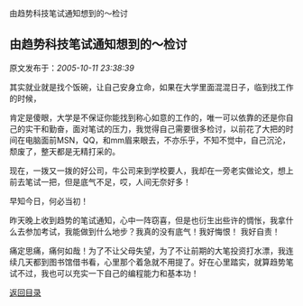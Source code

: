 由趋势科技笔试通知想到的～检讨
## 由趋势科技笔试通知想到的～检讨

 原文发布于：*2005-10-11 23:38:39*

  其实就业就是找个饭碗，让自己安身立命，如果在大学里面混混日子，临到找工作的时候，

肯定是傻眼，大学是不保证你能找到称心如意的工作的，唯一可以依靠的还是你自己的实干和勤奋，面对笔试的压力，我觉得自己需要很多检讨，以前花了大把的时间在电脑面前MSN，QQ，和mm眉来眼去，不亦乐乎，不知不觉中，自己沉沦，颓废了，整天都是无精打采的。

 
现在，一拨又一拨的好公司，牛公司来到学校要人，我却在一旁老实做论文，想上前去笔试一把，但是底气不足，哎，人间无奈好多！

   早知今日，何必当初！

 
昨天晚上收到趋势的笔试通知，心中一阵窃喜，但是也衍生出些许的惆怅，我拿什么去参加考试，我能做到什么地步？我真的没有底气！我好悔恨！
我好自责！

 
痛定思痛，痛何如哉！为了不让父母失望，为了不让前期的大笔投资打水漂，我连续几天都到图书馆借书看，心里那个着急就不用提了。好在心里踏实，就算趋势笔试不过，我也可以充实一下自己的编程能力和基本功！

  

[返回目录](index.html)

